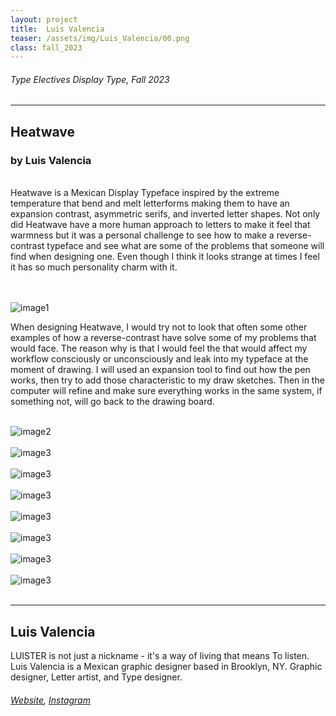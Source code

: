 ```yaml
---
layout: project
title:  Luis Valencia
teaser: /assets/img/Luis_Valencia/00.png
class: fall_2023
---
```

###### Type Electives Display Type, Fall 2023 ######
---
## Heatwave ##
### by Luis Valencia ###

<br>
Heatwave is a Mexican Display Typeface inspired by the extreme temperature that bend and melt letterforms making them to have an expansion contrast, asymmetric serifs, and inverted letter shapes. Not only did Heatwave have a more human approach to letters to make it feel that warmness but it was a personal challenge to see how to make a reverse-contrast typeface and see what are some of the problems that someone will find when designing one. Even though I think it looks strange at times I feel it has so much personality charm with it.

<br><br>
![image1](/assets/img/Luis_Valencia/01.png)
<br>

When designing Heatwave, I would try not to look that often some other examples of how a reverse-contrast have solve some of my problems that would face. The reason why is that I would feel the that would affect my workflow consciously or unconsciously and leak into my typeface at the moment of drawing. I will used an expansion tool to find out how the pen works, then try to add those characteristic to my draw sketches. Then in the computer will refine and make sure everything works in the same system, if something not, will go back to the drawing board.
<br><br>

![image2](/assets/img/Luis_Valencia/02.png)
<br><br>
![image3](/assets/img/Luis_Valencia/03.png)
<br><br>
![image3](/assets/img/Luis_Valencia/04.png)
<br><br>
![image3](/assets/img/Luis_Valencia/05.png)
<br><br>
![image3](/assets/img/Luis_Valencia/06.png)
<br><br>
![image3](/assets/img/Luis_Valencia/07.png)
<br><br>
![image3](/assets/img/Luis_Valencia/08.png)
<br><br>
![image3](/assets/img/Luis_Valencia/09.png)
<br><br>

---
## Luis Valencia ##
LUISTER is not just a nickname - it's a way of living that means To listen. Luis Valencia is a Mexican graphic designer based in Brooklyn, NY. Graphic designer, Letter artist, and Type designer.
<br>
###### [Website](https://www.luisterdesign.com/), [Instagram](https://www.instagram.com/luisterdesign/) ######
